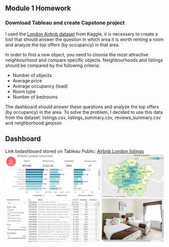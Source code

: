 ## Module 1 Homework
### Download Tableau and create Capstone project
I used the [London Airbnb dataset](https://www.kaggle.com/datasets/labdmitriy/airbnb) from Kaggle, it is necessary to create a tool that should answer the question in which area it is worth renting a room and analyze the top offers (by occupancy) in that area.

In order to find a new object, you need to choose the most attractive neighbourhood and compare specific objects. Neighbourhoods and listings should be compared by the following criteria:
- Number of objects
- Average price
- Average occupancy (load)
- Room type
- Number of bedrooms

The dashboard should answer these questions and analyze the top offers (by occupancy) in the area.
To solve the problem, I decided to use this data from the dataset: listings.csv, listings_summary.csv, reviews_summary.csv and neighborhood.geojson

## Dashboard
Link todashboard stored on Tableau Public: [Airbnb London listings](https://public.tableau.com/app/profile/denis5082/viz/AirbnbLondonlistings/Listingoverview?publish=yes)
![](https://github.com/Insomikk/datalearn/blob/main/DE-101/Module3/airbnb%20London%20listings.png)
